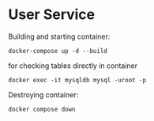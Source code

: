 # User Service
Building and starting container:
```
docker-compose up -d --build
```
for checking tables directly in container
```
docker exec -it mysqldb mysql -uroot -p
```
Destroying container:
```
docker compose down
```